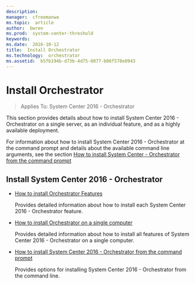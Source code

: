 ```yaml
---
description:  
manager:  cfreemanwa
ms.topic:  article
author:  bwren
ms.prod:  system-center-threshold
keywords:  
ms.date:  2016-10-12
title:  Install Orchestrator
ms.technology:  orchestrator
ms.assetid:  b5fb194b-d73b-4d75-8077-b06f578e0943
---
```


# Install Orchestrator

>Applies To: System Center 2016 - Orchestrator

This section provides details about how to install System Center 2016 - Orchestrator on a single server, as an individual feature, and as a highly available deployment.

For information about how to install System Center 2016 - Orchestrator at the command prompt and details about the available command line arguments, see the section [How to install System Center - Orchestrator from the command prompt](How-to-install-Orchestrator-from-the-command-prompt.md)

## Install System Center 2016 - Orchestrator

-   [How to install Orchestrator Features](How-to-install-Orchestrator-Features.md)

    Provides detailed information about how to install each System Center 2016 - Orchestrator feature.

-   [How to install Orchestrator on a single computer](How-to-install-orchestrator-on-a-single-computer.md)

    Provides detailed information about how to install all features of System Center 2016 - Orchestrator on a single computer.

-   [How to install System Center 2016 - Orchestrator from the command prompt](How-to-install-Orchestrator-from-the-command-prompt.md)

    Provides options for installing System Center 2016 - Orchestrator from the command line.

